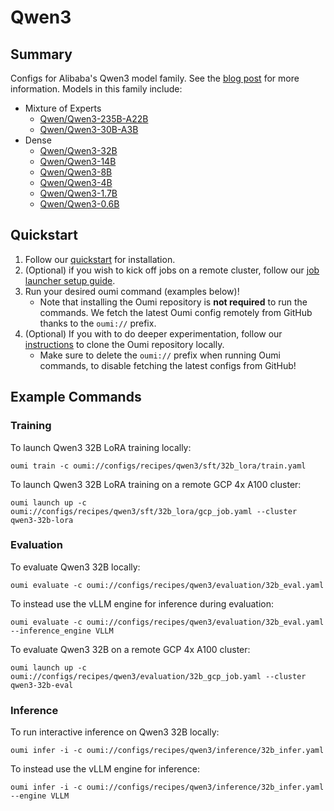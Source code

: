 # Qwen3

## Summary

Configs for Alibaba's Qwen3 model family. See the [blog post](https://qwenlm.github.io/blog/qwen3/) for more information. Models in this family include:

- Mixture of Experts
  - [Qwen/Qwen3-235B-A22B](https://huggingface.co/Qwen/Qwen3-235B-A22B)
  - [Qwen/Qwen3-30B-A3B](https://huggingface.co/Qwen/Qwen3-30B-A3B)
- Dense
  - [Qwen/Qwen3-32B](https://huggingface.co/Qwen/Qwen3-32B)
  - [Qwen/Qwen3-14B](https://huggingface.co/Qwen/Qwen3-14B)
  - [Qwen/Qwen3-8B](https://huggingface.co/Qwen/Qwen3-8B)
  - [Qwen/Qwen3-4B](https://huggingface.co/Qwen/Qwen3-4B)
  - [Qwen/Qwen3-1.7B](https://huggingface.co/Qwen/Qwen3-1.7B)
  - [Qwen/Qwen3-0.6B](https://huggingface.co/Qwen/Qwen3-0.6B)

## Quickstart

1. Follow our [quickstart](https://oumi.ai/docs/en/latest/get_started/quickstart.html) for installation.
2. (Optional) if you wish to kick off jobs on a remote cluster, follow our [job launcher setup guide](https://oumi.ai/docs/en/latest/user_guides/launch/launch.html#setup).
3. Run your desired oumi command (examples below)!
   - Note that installing the Oumi repository is **not required** to run the commands. We fetch the latest Oumi config remotely from GitHub thanks to the `oumi://` prefix.
4. (Optional) If you with to do deeper experimentation, follow our [instructions](https://oumi.ai/docs/en/latest/development/dev_setup.html) to clone the Oumi repository locally.
   - Make sure to delete the `oumi://` prefix when running Oumi commands, to disable fetching the latest configs from GitHub!

## Example Commands

### Training

To launch Qwen3 32B LoRA training locally:

```shell
oumi train -c oumi://configs/recipes/qwen3/sft/32b_lora/train.yaml
```

To launch Qwen3 32B LoRA training on a remote GCP 4x A100 cluster:

```shell
oumi launch up -c oumi://configs/recipes/qwen3/sft/32b_lora/gcp_job.yaml --cluster qwen3-32b-lora
```

### Evaluation

To evaluate Qwen3 32B locally:

```shell
oumi evaluate -c oumi://configs/recipes/qwen3/evaluation/32b_eval.yaml
```

To instead use the vLLM engine for inference during evaluation:

```shell
oumi evaluate -c oumi://configs/recipes/qwen3/evaluation/32b_eval.yaml --inference_engine VLLM
```

To evaluate Qwen3 32B on a remote GCP 4x A100 cluster:

```shell
oumi launch up -c oumi://configs/recipes/qwen3/evaluation/32b_gcp_job.yaml --cluster qwen3-32b-eval
```

### Inference

To run interactive inference on Qwen3 32B locally:

```shell
oumi infer -i -c oumi://configs/recipes/qwen3/inference/32b_infer.yaml
```

To instead use the vLLM engine for inference:

```shell
oumi infer -i -c oumi://configs/recipes/qwen3/inference/32b_infer.yaml --engine VLLM
```
